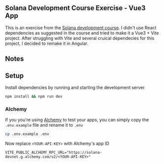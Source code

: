 ## Solana Development Course Exercise - Vue3 App
This is an exercise from the [Solana development course](https://soldev.app/course).
I didn't use React dependencies as suggested in the course and tried to make it a Vue3 + Vite project. After struggling with Vite and several cruical dependecies for this project, I decided to remake it in Angular.

## Notes

## Setup
Install dependencies by running and starting the development server

```bash
npm install && npm run dev
```

### Alchemy
If you you're using [Alchemy](https://docs.alchemy.com/) to test your apps, you can simply copy the `.env.example` file and rename it to `.env`

```bash
cp .env.example .env
```

Now replace `<YOUR-API-KEY>` with Alchemy's app ID

```
VITE_PUBLIC_ALCHEMY_RPC_URL="https://solana-devnet.g.alchemy.com/v2/<YOUR-API-KEY>"
```

